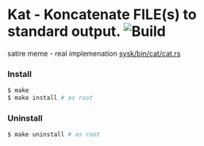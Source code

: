 # Kat - Koncatenate FILE(s) to standard output. ![Build](https://github.com/0kalekale/kat/workflows/Rust/badge.svg)

satire meme - real implemenation [sysk/bin/cat/cat.rs](https://gitlab.com/0kalekale/sysk/-/blob/master/bin/cat/cat.rs)

### Install
```sh
$ make
$ make install # as root
```

### Uninstall
```sh
$ make uninstall # as root
```

